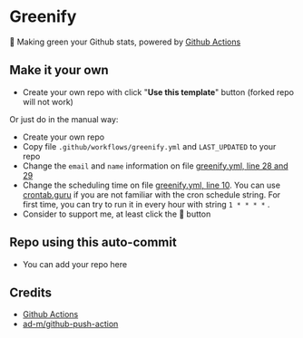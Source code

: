 # Greenify

🌳 Making green your Github stats, powered by [Github Actions](https://github.com/features/actions)

## Make it your own

- Create your own repo with click "**Use this template**" button (forked repo will not work)

Or just do in the manual way:

- Create your own repo
- Copy file `.github/workflows/greenify.yml` and `LAST_UPDATED` to your repo
- Change the `email` and `name` information on file [greenify.yml, line 28 and 29](https://github.com/hasbullah-mughniy/greenify/blob/master/.github/workflows/greenify.yml#L28)
- Change the scheduling time on file [greenify.yml, line 10](https://github.com/hasbullah-mughniy/greenify/blob/master/.github/workflows/greenify.yml#L10). You can use [crontab.guru](https://crontab.guru/) if you are not familiar with the cron schedule string. For first time, you can try to run it in every hour with string `1 * * * *` .
- Consider to support me, at least click the 🌟 button

## Repo using this auto-commit

- You can add your repo here


## Credits

- [Github Actions](https://github.com/features/actions)
- [ad-m/github-push-action](https://github.com/ad-m/github-push-action)
